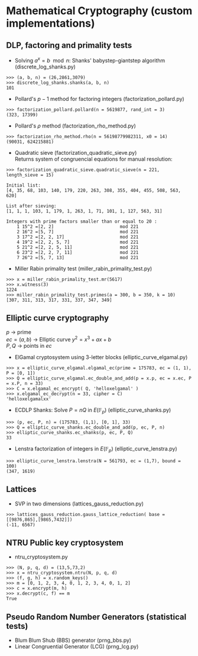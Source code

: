 # Mathematical Cryptography (custom implementations)
 
## DLP, factoring and primality tests
- Solving $a^x = b \mod{n}$: Shanks' babystep-giantstep algorithm (discrete_log_shanks.py)
```
>>> (a, b, n) = (26,2861,3079)
>>> discrete_log_shanks.shanks(a, b, n)
101
```
- Pollard's $p-1$ method for factoring integers (factorization_pollard.py)
```
>>> factorization_pollard.pollard(n = 5619877, rand_int = 3)
(323, 17399)
```
- Pollard's $\rho$ method (factorization_rho_method.py)
```
>>> factorization_rho_method.rho(n = 56198779982311, x0 = 14)
(90031, 624215881)
```
- Quadratic sieve (factorization_quadratic_sieve.py)  
Returns system of congruencial equations for manual resolution:
```
>>> factorization_quadratic_sieve.quadratic_sieve(n = 221, length_sieve = 15)

Initial list:
[4, 35, 68, 103, 140, 179, 220, 263, 308, 355, 404, 455, 508, 563, 620]
 
List after sieving:
[1, 1, 1, 103, 1, 179, 1, 263, 1, 71, 101, 1, 127, 563, 31]
 
Integers with prime factors smaller than or equal to 20 :
    1 15^2 =[2, 2]                         mod 221
    2 16^2 =[5, 7]                         mod 221
    3 17^2 =[2, 2, 17]                     mod 221
    4 19^2 =[2, 2, 5, 7]                   mod 221
    5 21^2 =[2, 2, 5, 11]                  mod 221
    6 23^2 =[2, 2, 7, 11]                  mod 221
    7 26^2 =[5, 7, 13]                     mod 221
```
- Miller Rabin primality test (miller_rabin_primality_test.py)
```
>>> x = miller_rabin_primality_test.mr(5617)
>>> x.witness(3)
1224
>>> miller_rabin_primality_test.primes(a = 300, b = 350, k = 10)
[307, 311, 313, 317, 331, 337, 347, 349]
```
## Elliptic curve cryptography
$p$ $\rightarrow$ prime  
$ec = (a,b)$ $\rightarrow$ Elliptic curve $y^2=x^3+ax+b$  
$P, Q$ $\rightarrow$ points in $ec$

- ElGamal cryptosystem using 3-letter blocks (elliptic_curve_elgamal.py) 
```
>>> x = elliptic_curve_elgamal.elgamal_ec(prime = 175783, ec = (1, 1), P = [0, 1])
>>> Q = elliptic_curve_elgamal.ec_double_and_add(p = x.p, ec = x.ec, P = x.P, n = 33)
>>> C = x.elgamal_ec_encrypt( Q, 'helloxelgamal' )
>>> x.elgamal_ec_decrypt(n = 33, cipher = C)
'helloxelgamalxx'
```
- ECDLP Shanks: Solve $P = nQ$ in $E(\mathbb F_p)$ (elliptic_curve_shanks.py)  

```
>>> (p, ec, P, n) = (175783, (1,1), [0, 1], 33)
>>> Q = elliptic_curve_shanks.ec_double_and_add(p, ec, P, n)
>>> elliptic_curve_shanks.ec_shanks(p, ec, P, Q)
33
```
- Lenstra factorization of integers in $E(\mathbb F_p)$ (elliptic_curve_lenstra.py)
```
>>> elliptic_curve_lenstra.lenstra(N = 561793, ec = (1,7), bound = 100)
(347, 1619)
```
## Lattices 
-  SVP in two dimensions (lattices_gauss_reduction.py)
```
>>> lattices_gauss_reduction.gauss_lattice_reduction( base = [[9876,865],[9865,7432]])
(-11, 6567)
```

## NTRU Public key cryptosystem
- ntru_cryptosystem.py
```
>>> (N, p, q, d) = (13,5,73,2)
>>> x = ntru_cryptosystem.ntru(N, p, q, d)
>>> (f, g, h) = x.random_keys()
>>> m = [0, 1, 2, 3, 4, 0, 1, 2, 3, 4, 0, 1, 2]
>>> c = x.encrypt(m, h)
>>> x.decrypt(c, f) == m
True
```

## Pseudo Random Number Generators (statistical tests)
- Blum Blum Shub (BBS) generator (prng_bbs.py)  
- Linear Congruential Generator (LCG) (prng_lcg.py)
